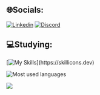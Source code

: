 ## 🌐Socials:
[![Linkedin](https://img.shields.io/badge/Linkedin-0077B5?style=for-the-badge&logo=linkedin&logoColor=white)](https://www.linkedin.com/in/matheus-marcelo-pereira-menezes-662267295/)
[![Discord](https://img.shields.io/badge/Discord-7289DA?style=for-the-badge&logo=discord&logoColor=white)](https://discordapp.com/users/627859505774067712)

## 💻Studying:
[![My Skills](https://skillicons.dev/icons?i=html,css,js,cpp,python,react,nodejs,mysql,vercel,postgres,bash,linux,)](https://skillicons.dev)

![Most used languages](https://github-readme-stats.vercel.app/api/top-langs/?username=matheusmarcelo01&theme=tokyonight&hide_border=true&custom_title=Linguagens%20%Principais)

[![](https://visitcount.itsvg.in/api?id=matheusmarcelo01&label=Profile%20Views&color=12&icon=2&pretty=true)](https://visitcount.itsvg.in)
